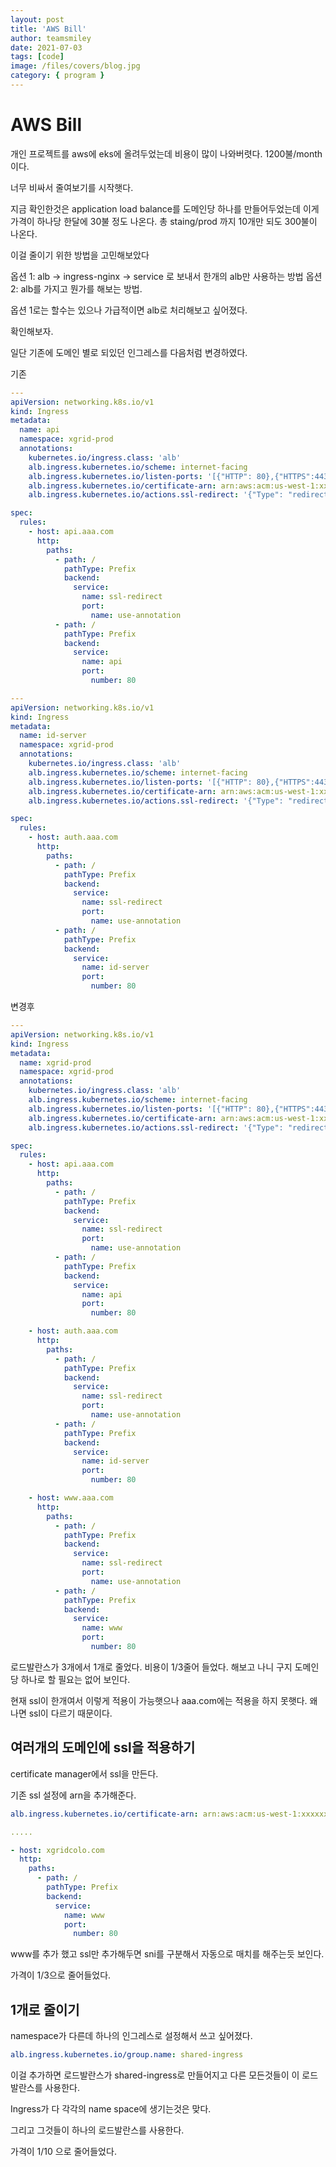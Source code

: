 ```yaml
---
layout: post
title: 'AWS Bill'
author: teamsmiley
date: 2021-07-03
tags: [code]
image: /files/covers/blog.jpg
category: { program }
---
```


# AWS Bill

개인 프로젝트를 aws에 eks에 올려두었는데 비용이 많이 나와버렷다. 1200불/month 이다.

너무 비싸서 줄여보기를 시작햇다.

지금 확인한것은 application load balance를 도메인당 하나를 만들어두었는데 이게 가격이 하나당 한달에 30불 정도 나온다. 총 staing/prod 까지 10개만 되도 300불이 나온다.

이걸 줄이기 위한 방법을 고민해보았다

옵션 1: alb -> ingress-nginx -> service 로 보내서 한개의 alb만 사용하는 방법
옵션 2: alb를 가지고 뭔가를 해보는 방법.

옵션 1로는 할수는 있으나 가급적이면 alb로 처리해보고 싶어졌다.

확인해보자.

일단 기존에 도메인 별로 되있던 인그레스를 다음처럼 변경하였다.

기존

```yaml
---
apiVersion: networking.k8s.io/v1
kind: Ingress
metadata:
  name: api
  namespace: xgrid-prod
  annotations:
    kubernetes.io/ingress.class: 'alb'
    alb.ingress.kubernetes.io/scheme: internet-facing
    alb.ingress.kubernetes.io/listen-ports: '[{"HTTP": 80},{"HTTPS":443}]'
    alb.ingress.kubernetes.io/certificate-arn: arn:aws:acm:us-west-1:xxxxxxx:certificate/8627eabd-9fb4-4952-9835-7955fbbb
    alb.ingress.kubernetes.io/actions.ssl-redirect: '{"Type": "redirect", "RedirectConfig": { "Protocol": "HTTPS", "Port": "443", "StatusCode": "HTTP_301"}}'

spec:
  rules:
    - host: api.aaa.com
      http:
        paths:
          - path: /
            pathType: Prefix
            backend:
              service:
                name: ssl-redirect
                port:
                  name: use-annotation
          - path: /
            pathType: Prefix
            backend:
              service:
                name: api
                port:
                  number: 80

---
apiVersion: networking.k8s.io/v1
kind: Ingress
metadata:
  name: id-server
  namespace: xgrid-prod
  annotations:
    kubernetes.io/ingress.class: 'alb'
    alb.ingress.kubernetes.io/scheme: internet-facing
    alb.ingress.kubernetes.io/listen-ports: '[{"HTTP": 80},{"HTTPS":443}]'
    alb.ingress.kubernetes.io/certificate-arn: arn:aws:acm:us-west-1:xxxxxxx:certificate/8627eabd-9fb4-4952-9835-7955fbbb
    alb.ingress.kubernetes.io/actions.ssl-redirect: '{"Type": "redirect", "RedirectConfig": { "Protocol": "HTTPS", "Port": "443", "StatusCode": "HTTP_301"}}'

spec:
  rules:
    - host: auth.aaa.com
      http:
        paths:
          - path: /
            pathType: Prefix
            backend:
              service:
                name: ssl-redirect
                port:
                  name: use-annotation
          - path: /
            pathType: Prefix
            backend:
              service:
                name: id-server
                port:
                  number: 80
```

변경후

```yaml
---
apiVersion: networking.k8s.io/v1
kind: Ingress
metadata:
  name: xgrid-prod
  namespace: xgrid-prod
  annotations:
    kubernetes.io/ingress.class: 'alb'
    alb.ingress.kubernetes.io/scheme: internet-facing
    alb.ingress.kubernetes.io/listen-ports: '[{"HTTP": 80},{"HTTPS":443}]'
    alb.ingress.kubernetes.io/certificate-arn: arn:aws:acm:us-west-1:xxxxxx:certificate/8627eabd-9fb4-4952-9835-xxxxba
    alb.ingress.kubernetes.io/actions.ssl-redirect: '{"Type": "redirect", "RedirectConfig": { "Protocol": "HTTPS", "Port": "443", "StatusCode": "HTTP_301"}}'

spec:
  rules:
    - host: api.aaa.com
      http:
        paths:
          - path: /
            pathType: Prefix
            backend:
              service:
                name: ssl-redirect
                port:
                  name: use-annotation
          - path: /
            pathType: Prefix
            backend:
              service:
                name: api
                port:
                  number: 80

    - host: auth.aaa.com
      http:
        paths:
          - path: /
            pathType: Prefix
            backend:
              service:
                name: ssl-redirect
                port:
                  name: use-annotation
          - path: /
            pathType: Prefix
            backend:
              service:
                name: id-server
                port:
                  number: 80

    - host: www.aaa.com
      http:
        paths:
          - path: /
            pathType: Prefix
            backend:
              service:
                name: ssl-redirect
                port:
                  name: use-annotation
          - path: /
            pathType: Prefix
            backend:
              service:
                name: www
                port:
                  number: 80
```

로드발란스가 3개에서 1개로 줄었다. 비용이 1/3줄어 들었다. 해보고 나니 구지 도메인당 하나로 할 필요는 없어 보인다.

현재 ssl이 한개여서 이렇게 적용이 가능햇으나 aaa.com에는 적용을 하지 못햇다. 왜나면 ssl이 다르기 때문이다.

## 여러개의 도메인에 ssl을 적용하기

certificate manager에서 ssl을 만든다.

기존 ssl 설정에 arn을 추가해준다.

```yaml
alb.ingress.kubernetes.io/certificate-arn: arn:aws:acm:us-west-1:xxxxxxx:certificate/8627eabd-9fb4-4952-9835-xxxxxxxc2ddfba,arn:aws:acm:us-west-1:xxxxxxx:certificate/a35a9d31-073d-4785-942f-xxxc22b30 #comma로 구분후 연결한다.

.....

- host: xgridcolo.com
  http:
    paths:
      - path: /
        pathType: Prefix
        backend:
          service:
            name: www
            port:
              number: 80
```

www를 추가 했고 ssl만 추가해두면 sni를 구분해서 자동으로 매치를 해주는듯 보인다.

가격이 1/3으로 줄어들었다.

## 1개로 줄이기

namespace가 다른데 하나의 인그레스로 설정해서 쓰고 싶어졌다.

```yaml
alb.ingress.kubernetes.io/group.name: shared-ingress
```

이걸 추가하면 로드발란스가 shared-ingress로 만들어지고 다른 모든것들이 이 로드발란스를 사용한다.

Ingress가 다 각각의 name space에 생기는것은 맞다.

그리고 그것들이 하나의 로드발란스를 사용한다.

가격이 1/10 으로 줄어들었다.
